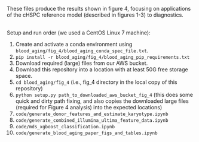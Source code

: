 These files produce the results shown in figure 4, focusing on applications of the cHSPC reference model (described in figures 1-3) to diagnostics.
<br/><br/>

Setup and run order (we used a CentOS Linux 7 machine):
1. Create and activate a conda environment using `blood_aging/fig_4/blood_aging_conda_spec_file.txt`.
2. `pip install -r blood_aging/fig_4/blood_aging_pip_requirements.txt`
3. Download required (large) files from our AWS bucket.
4. Download this repository into a location with at least 50G free storage space.
5. `cd blood_aging/fig_4` (i.e., fig_4 directory in the local copy of this repository)
6. `python setup.py path_to_downloaded_aws_bucket_fig_4` (this does some quick and dirty path fixing, and also copies the downloaded large files (required for Figure 4 analysis) into the expected locations)
7. `code/generate_donor_features_and_estimate_karyotype.ipynb`
8. `code/generate_combined_illumina_ultima_feature_data.ipynb`
9. `code/mds_xgboost_classification.ipynb`
10. `code/generate_blood_aging_paper_figs_and_tables.ipynb`

